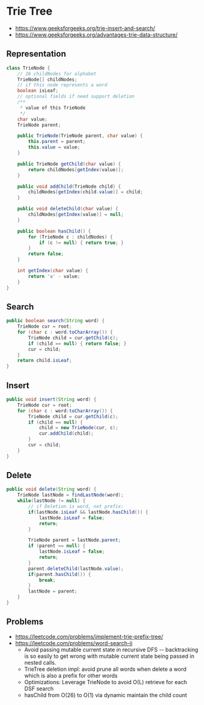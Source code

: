 # Trie Tree
- https://www.geeksforgeeks.org/trie-insert-and-search/
- https://www.geeksforgeeks.org/advantages-trie-data-structure/

## Representation
```java
class TrieNode {
	// 26 childNodes for alphabet
	TrieNode[] childNodes;
	// if this node represents a word
	boolean isLeaf;
	// optional fields if need support deletion
	/**
	 * value of this TrieNode
	 */
	char value;
	TrieNode parent;

	public TrieNode(TrieNode parent, char value) {
		this.parent = parent;
		this.value = value;
	}

	public TrieNode getChild(char value) {
		return childNodes[getIndex(value)];
	}

	public void addChild(TrieNode child) {
		childNodes[getIndex(child.value)] = child;
	}

	public void deleteChild(char value) {
		childNodes[getIndex(value)] = null;
	}

	public boolean hasChild() {
		for (TrieNode c : childNodes) {
			if (c != null) { return true; }
		}
		return false;
	}

	int getIndex(char value) {
		return 'a' - value;
	}
}
```

## Search
```java
public boolean search(String word) {
	TrieNode cur = root;
	for (char c : word.toCharArray()) {
		TrieNode child = cur.getChild(c);
		if (child == null) { return false; }
		cur = child;
	}
	return child.isLeaf;
}

```

## Insert
```java
public void insert(String word) {
	TrieNode cur = root;
	for (char c : word:toCharArray()) {
		TrieNode child = cur.getChild(c);
		if (child == null) {
			child = new TrieNode(cur, c);
			cur.addChild(child);
		}
		cur = child;
	}
}
```
## Delete
```java
public void delete(String word) {
	TrieNode lastNode = findLastNode(word);
	while(lastNode != null) {
		// if Deletion is word, not prefix:
		if(lastNode.isLeaf && lastNode.hasChild()) {
			lastNode.isLeaf = false;
			return;
		}

		TrieNode parent = lastNode.parent;
		if (parent == null) {
			lastNode.isLeaf = false;
			return;
		}
		parent.deleteChild(lastNode.value);
		if(parent.hasChild()) {
			break;
		}
		lastNode = parent;
	}
}
```
## Problems

- https://leetcode.com/problems/implement-trie-prefix-tree/
- https://leetcode.com/problems/word-search-ii
  - Avoid passing mutable current state in recursive DFS -- backtracking is so easily to get wrong with mutable current state being passed in nested calls.
  - TrieTree deletion impl: avoid prune all words when delete a word which is also a prefix for other words
  - Optimizations: Leverage TrieNode to avoid O(L) retrieve for each DSF search
  - hasChild from O(26) to O(1) via dynamic maintain the child count 